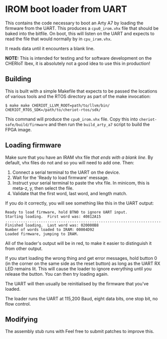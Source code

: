 IROM boot loader from UART
==========================

This contains the code necessary to boot an Arty A7 by loading the firmware from the UART.
This produces a `cpu0_irom.vhx` file that should be baked into the bitfile.
On boot, this will listen on the UART and expects to read the file that would normally by in `cpu_iram.vhx`.

It reads data until it encounters a blank line.

**NOTE:** This is intended for testing and for software development on the CHERIoT Ibex, it is absolutely not a good idea to use this in production!

Building
--------

This is built with a simple Makefile that expects to be passed the locations of various tools and the RTOS directory as part of the make invocation:

```
$ make make CHERIOT_LLVM_ROOT=path/to/llvm/bin/ CHERIOT_RTOS_SDK=/path/to/cheriot-rtos/sdk/
```

This command will produce the `cpu0_irom.vhx` file.
Copy this into `cheriot-safe/build/firmware` and then run the `build_arty_a7` script to build the FPGA image.


Loading firmware
----------------

Make sure that you have an IRAM vhx file *that ends with a blank line*.
By default, vhx files do not and so you will need to add one.
Then:

1. Connect a serial terminal to the UART on the device.
2. Wait for the 'Ready to load firmware' message.
3. Instruct your serial terminal to paste the vhx file.
   In minicom, this is meta-z, y, then select the file.
4. Validate that the first word, last word, and length match.

If you do it correctly, you will see something like this in the UART output:

```
Ready to load firmware, hold BTN0 to ignore UART input.                                
Starting loading.  First word was: 40812A15
..............................................................................
Finished loading.  Last word was: 020000B8
Number of words loaded to IRAM: 00004D92
Loaded firmware, jumping to IRAM.
```

All of the loader's output will be in red, to make it easier to distinguish it from other output.

If you start loading the wrong thing and get error messages, hold button 0 (in the corner on the same side as the reset button) as long as the UART RX LED remains lit.
This will cause the loader to ignore everything until you release the button.
You can then try loading again.

The UART will then usually be reinitialised by the firmware that you've loaded.

The loader runs the UART at 115,200 Baud, eight data bits, one stop bit, no flow control.

Modifying
---------

The assembly stub runs with
Feel free to submit patches to improve this.


